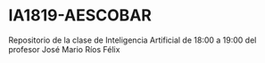 # IA1819-AESCOBAR
Repositorio de la clase de Inteligencia Artificial de 18:00 a 19:00 del profesor José Mario Ríos Félix
